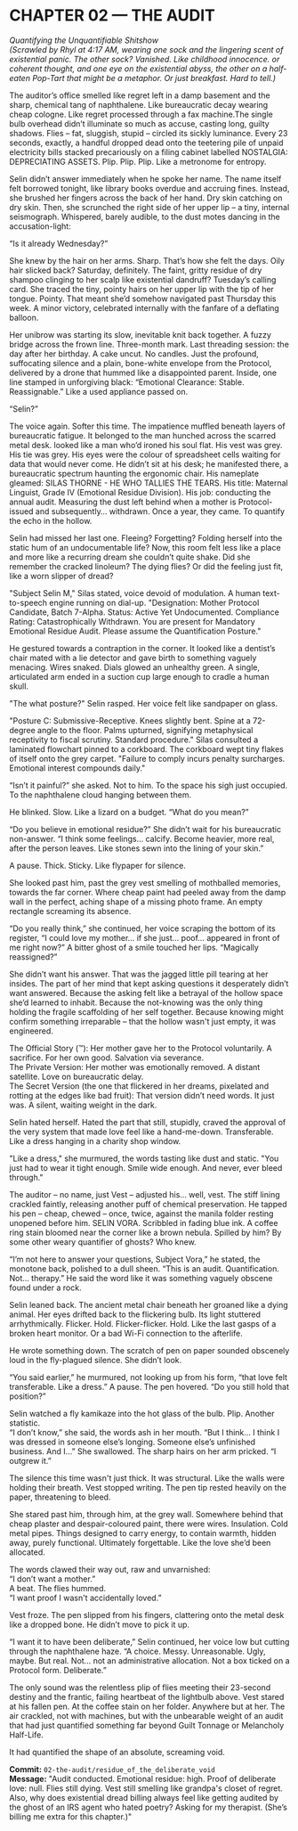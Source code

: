 # CHAPTER 02 — THE AUDIT  
_Quantifying the Unquantifiable Shitshow_  
*(Scrawled by Rhyl at 4:17 AM, wearing one sock and the lingering scent of existential panic. The other sock? Vanished. Like childhood innocence. or coherent thought, and one eye on the existential abyss, the other on a half-eaten Pop-Tart that might be a metaphor. Or just breakfast. Hard to tell.)*  

The auditor’s office smelled like regret left in a damp basement and the sharp, chemical tang of naphthalene. Like bureaucratic decay wearing cheap cologne. Like regret processed through a fax machine.The single bulb overhead didn’t illuminate so much as accuse, casting long, guilty shadows. Flies – fat, sluggish, stupid – circled its sickly luminance. Every 23 seconds, exactly, a handful dropped dead onto the teetering pile of unpaid electricity bills stacked precariously on a filing cabinet labelled NOSTALGIA: DEPRECIATING ASSETS. Plip. Plip. Plip. Like a metronome for entropy.  

Selin didn’t answer immediately when he spoke her name. The name itself felt borrowed tonight, like library books overdue and accruing fines. Instead, she brushed her fingers across the back of her hand. Dry skin catching on dry skin. Then, she scrunched the right side of her upper lip – a tiny, internal seismograph. Whispered, barely audible, to the dust motes dancing in the accusation-light:  

“Is it already Wednesday?”  

She knew by the hair on her arms. Sharp. That’s how she felt the days. Oily hair slicked back? Saturday, definitely. The faint, gritty residue of dry shampoo clinging to her scalp like existential dandruff? Tuesday’s calling card. She traced the tiny, pointy hairs on her upper lip with the tip of her tongue. Pointy. That meant she’d somehow navigated past Thursday this week. A minor victory, celebrated internally with the fanfare of a deflating balloon.  

Her unibrow was starting its slow, inevitable knit back together. A fuzzy bridge across the frown line. Three-month mark. Last threading session: the day after her birthday. A cake uncut. No candles. Just the profound, suffocating silence and a plain, bone-white envelope from the Protocol, delivered by a drone that hummed like a disappointed parent. Inside, one line stamped in unforgiving black: “Emotional Clearance: Stable. Reassignable.” Like a used appliance passed on.  

“Selin?”  

The voice again. Softer this time. The impatience muffled beneath layers of bureaucratic fatigue. It belonged to the man hunched across the scarred metal desk. looked like a man who’d ironed his soul flat. His vest was grey. His tie was grey. His eyes were the colour of spreadsheet cells waiting for data that would never come. He didn’t sit at his desk; he manifested there, a bureaucratic spectrum haunting the ergonomic chair. His nameplate gleamed: SILAS THORNE - HE WHO TALLIES THE TEARS. His title: Maternal Linguist, Grade IV (Emotional Residue Division). His job: conducting the annual audit. Measuring the dust left behind when a mother is Protocol-issued and subsequently… withdrawn. Once a year, they came. To quantify the echo in the hollow.  

Selin had missed her last one. Fleeing? Forgetting? Folding herself into the static hum of an undocumentable life? Now, this room felt less like a place and more like a recurring dream she couldn’t quite shake. Did she remember the cracked linoleum? The dying flies? Or did the feeling just fit, like a worn slipper of dread?  

"Subject Selin M," Silas stated, voice devoid of modulation. A human text-to-speech engine running on dial-up. "Designation: Mother Protocol Candidate, Batch 7-Alpha. Status: Active Yet Undocumented. Compliance Rating: Catastrophically Withdrawn. You are present for Mandatory Emotional Residue Audit. Please assume the Quantification Posture."  

He gestured towards a contraption in the corner. It looked like a dentist’s chair mated with a lie detector and gave birth to something vaguely menacing. Wires snaked. Dials glowed an unhealthy green. A single, articulated arm ended in a suction cup large enough to cradle a human skull.  

"The what posture?" Selin rasped. Her voice felt like sandpaper on glass.  

"Posture C: Submissive-Receptive. Knees slightly bent. Spine at a 72-degree angle to the floor. Palms upturned, signifying metaphysical receptivity to fiscal scrutiny. Standard procedure." Silas consulted a laminated flowchart pinned to a corkboard. The corkboard wept tiny flakes of itself onto the grey carpet. "Failure to comply incurs penalty surcharges. Emotional interest compounds daily."  

“Isn’t it painful?” she asked. Not to him. To the space his sigh just occupied. To the naphthalene cloud hanging between them.  

He blinked. Slow. Like a lizard on a budget. “What do you mean?”  

“Do you believe in emotional residue?” She didn’t wait for his bureaucratic non-answer. “I think some feelings… calcify. Become heavier, more real, after the person leaves. Like stones sewn into the lining of your skin.”  

A pause. Thick. Sticky. Like flypaper for silence.  

She looked past him, past the grey vest smelling of mothballed memories, towards the far corner. Where cheap paint had peeled away from the damp wall in the perfect, aching shape of a missing photo frame. An empty rectangle screaming its absence.  

“Do you really think,” she continued, her voice scraping the bottom of its register, “I could love my mother… if she just… poof… appeared in front of me right now?” A bitter ghost of a smile touched her lips. “Magically reassigned?”  

She didn’t want his answer. That was the jagged little pill tearing at her insides. The part of her mind that kept asking questions it desperately didn’t want answered. Because the asking felt like a betrayal of the hollow space she’d learned to inhabit. Because the not-knowing was the only thing holding the fragile scaffolding of her self together. Because knowing might confirm something irreparable – that the hollow wasn't just empty, it was engineered.  

The Official Story (™️): Her mother gave her to the Protocol voluntarily. A sacrifice. For her own good. Salvation via severance.  
The Private Version: Her mother was emotionally removed. A distant satellite. Love on bureaucratic delay.  
The Secret Version (the one that flickered in her dreams, pixelated and rotting at the edges like bad fruit): That version didn’t need words. It just was. A silent, waiting weight in the dark.  

Selin hated herself. Hated the part that still, stupidly, craved the approval of the very system that made love feel like a hand-me-down. Transferable. Like a dress hanging in a charity shop window.  

"Like a dress," she murmured, the words tasting like dust and static. "You just had to wear it tight enough. Smile wide enough. And never, ever bleed through."  

The auditor – no name, just Vest – adjusted his… well, vest. The stiff lining crackled faintly, releasing another puff of chemical preservation. He tapped his pen – cheap, chewed – once, twice, against the manila folder resting unopened before him. SELIN VORA. Scribbled in fading blue ink. A coffee ring stain bloomed near the corner like a brown nebula. Spilled by him? By some other weary quantifier of ghosts? Who knew.  

“I’m not here to answer your questions, Subject Vora,” he stated, the monotone back, polished to a dull sheen. “This is an audit. Quantification. Not… therapy.” He said the word like it was something vaguely obscene found under a rock.  

Selin leaned back. The ancient metal chair beneath her groaned like a dying animal. Her eyes drifted back to the flickering bulb. Its light stuttered arrhythmically. Flicker. Hold. Flicker-flicker. Hold. Like the last gasps of a broken heart monitor. Or a bad Wi-Fi connection to the afterlife.  

He wrote something down. The scratch of pen on paper sounded obscenely loud in the fly-plagued silence. She didn’t look.  

“You said earlier,” he murmured, not looking up from his form, “that love felt transferable. Like a dress.” A pause. The pen hovered. “Do you still hold that position?”  

Selin watched a fly kamikaze into the hot glass of the bulb. Plip. Another statistic.  
“I don’t know,” she said, the words ash in her mouth. “But I think… I think I was dressed in someone else’s longing. Someone else’s unfinished business. And I…” She swallowed. The sharp hairs on her arm pricked. “I outgrew it.”  

The silence this time wasn't just thick. It was structural. Like the walls were holding their breath. Vest stopped writing. The pen tip rested heavily on the paper, threatening to bleed.  

She stared past him, through him, at the grey wall. Somewhere behind that cheap plaster and despair-coloured paint, there were wires. Insulation. Cold metal pipes. Things designed to carry energy, to contain warmth, hidden away, purely functional. Ultimately forgettable. Like the love she’d been allocated.  

The words clawed their way out, raw and unvarnished:  
“I don’t want a mother.”  
A beat. The flies hummed.  
“I want proof I wasn't accidentally loved.”  

Vest froze. The pen slipped from his fingers, clattering onto the metal desk like a dropped bone. He didn’t move to pick it up.  

“I want it to have been deliberate,” Selin continued, her voice low but cutting through the naphthalene haze. “A choice. Messy. Unreasonable. Ugly, maybe. But real. Not… not an administrative allocation. Not a box ticked on a Protocol form. Deliberate.”  

The only sound was the relentless plip of flies meeting their 23-second destiny and the frantic, failing heartbeat of the lightbulb above. Vest stared at his fallen pen. At the coffee stain on her folder. Anywhere but at her. The air crackled, not with machines, but with the unbearable weight of an audit that had just quantified something far beyond Guilt Tonnage or Melancholy Half-Life.  

It had quantified the shape of an absolute, screaming void.  

**Commit:** `02-the-audit/residue_of_the_deliberate_void`  
**Message:** "Audit conducted. Emotional residue: high. Proof of deliberate love: null. Flies still dying. Vest still smelling like grandpa's closet of regret. Also, why does existential dread billing always feel like getting audited by the ghost of an IRS agent who hated poetry? Asking for my therapist. (She’s billing me extra for this chapter.)"

